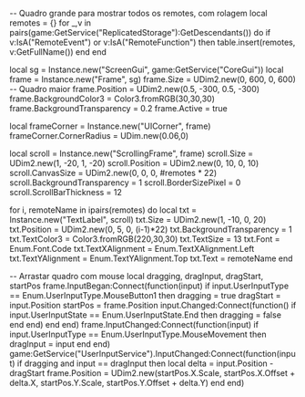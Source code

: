 -- Quadro grande para mostrar todos os remotes, com rolagem
local remotes = {}
for _,v in pairs(game:GetService("ReplicatedStorage"):GetDescendants()) do
    if v:IsA("RemoteEvent") or v:IsA("RemoteFunction") then
        table.insert(remotes, v:GetFullName())
    end
end

local sg = Instance.new("ScreenGui", game:GetService("CoreGui"))
local frame = Instance.new("Frame", sg)
frame.Size = UDim2.new(0, 600, 0, 600) -- Quadro maior
frame.Position = UDim2.new(0.5, -300, 0.5, -300)
frame.BackgroundColor3 = Color3.fromRGB(30,30,30)
frame.BackgroundTransparency = 0.2
frame.Active = true

local frameCorner = Instance.new("UICorner", frame)
frameCorner.CornerRadius = UDim.new(0.06,0)

local scroll = Instance.new("ScrollingFrame", frame)
scroll.Size = UDim2.new(1, -20, 1, -20)
scroll.Position = UDim2.new(0, 10, 0, 10)
scroll.CanvasSize = UDim2.new(0, 0, 0, #remotes * 22)
scroll.BackgroundTransparency = 1
scroll.BorderSizePixel = 0
scroll.ScrollBarThickness = 12

for i, remoteName in ipairs(remotes) do
    local txt = Instance.new("TextLabel", scroll)
    txt.Size = UDim2.new(1, -10, 0, 20)
    txt.Position = UDim2.new(0, 5, 0, (i-1)*22)
    txt.BackgroundTransparency = 1
    txt.TextColor3 = Color3.fromRGB(220,30,30)
    txt.TextSize = 13
    txt.Font = Enum.Font.Code
    txt.TextXAlignment = Enum.TextXAlignment.Left
    txt.TextYAlignment = Enum.TextYAlignment.Top
    txt.Text = remoteName
end

-- Arrastar quadro com mouse
local dragging, dragInput, dragStart, startPos
frame.InputBegan:Connect(function(input)
    if input.UserInputType == Enum.UserInputType.MouseButton1 then
        dragging = true
        dragStart = input.Position
        startPos = frame.Position
        input.Changed:Connect(function()
            if input.UserInputState == Enum.UserInputState.End then
                dragging = false
            end
        end)
    end
end)
frame.InputChanged:Connect(function(input)
    if input.UserInputType == Enum.UserInputType.MouseMovement then
        dragInput = input
    end
end)
game:GetService("UserInputService").InputChanged:Connect(function(input)
    if dragging and input == dragInput then
        local delta = input.Position - dragStart
        frame.Position = UDim2.new(startPos.X.Scale, startPos.X.Offset + delta.X, startPos.Y.Scale, startPos.Y.Offset + delta.Y)
    end
end)

